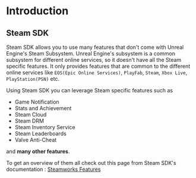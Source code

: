 # Introduction

## Steam SDK

Steam SDK allows you to use many features that don't come with Unreal Engine's Steam Subsystem. Unreal Engine's subsystem is a common subsystem for different online services, so it doesn't have all the Steam specific features. It only provides features that are common to the different online services like `EOS(Epic Online Services)`, `PlayFab`, `Steam`, `Xbox Live`, `PlayStation(PSN)` etc.

Using Steam SDK you can leverage Steam specific features such as  

- Game Notification
- Stats and Achievement
- Steam Cloud
- Steam DRM
- Steam Inventory Service
- Steam Leaderboards
- Valve Anti-Cheat

and **many other features**. 

To get an overview of them all check out this page from Steam SDK's documentation : [Steamworks Features](https://partner.steamgames.com/doc/features)

